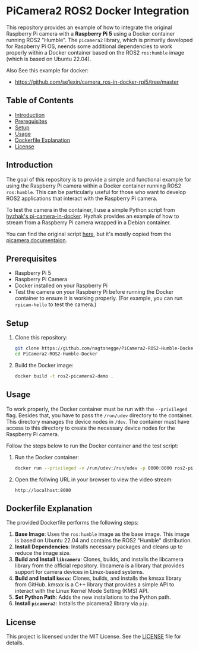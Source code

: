 # PiCamera2 ROS2 Docker Integration

This repository provides an example of how to integrate the original Raspberry Pi camera with a **Raspberry Pi 5** using a Docker container running ROS2 "Humble". The `picamera2` library, which is primarily developed for Raspberry Pi OS, neends some additional dependencies to work properly within a Docker container based on the ROS2 `ros:humble` image (which is based on Ubuntu 22.04).

Also See this example for docker:
- https://github.com/se1exin/camera_ros-in-docker-rpi5/tree/master 


## Table of Contents
- [Introduction](#introduction)
- [Prerequisites](#prerequisites)
- [Setup](#setup)
- [Usage](#usage)
- [Dockerfile Explanation](#dockerfile-explanation)
- [License](#license)

## Introduction
The goal of this repository is to provide a simple and functional example for using the Raspberry Pi camera within a Docker container running ROS2 `ros:humble`. This can be particularly useful for those who want to develop ROS2 applications that interact with the Raspberry Pi camera.

To test the camera in the container, I use a simple Python script from [hyzhak's pi-camera-in-docker](https://github.com/hyzhak/pi-camera-in-docker). Hyzhak provides an example of how to stream from a Raspberry Pi camera wrapped in a Debian container. 

You can find the original script [here](https://github.com/hyzhak/pi-camera-in-docker/blob/main/pi_camera_in_docker/main.py), but it's mostly copied from the [picamera documentaion](https://picamera.readthedocs.io/en/release-1.13/recipes2.html).

## Prerequisites
- Raspberry Pi 5
- Raspberry Pi Camera
- Docker installed on your Raspberry Pi
- Test the camera on your Raspberry Pi before running the Docker container to ensure it is working properly. (For example, you can run `rpicam-hello` to test the camera.)

## Setup
1. Clone this repository:
    ```sh
    git clone https://github.com/nagtsnegge/PiCamera2-ROS2-Humble-Docker.git
    cd PiCamera2-ROS2-Humble-Docker
    ```

2. Build the Docker image:
    ```sh
    docker build -t ros2-picamera2-demo .
    ```

## Usage
To work properly, the Docker container must be run with the `--privileged` flag. Besides that, you have to pass the `/run/udev` directory to the container. This directory manages the device nodes in `/dev`. The container must have access to this directory to create the necessary device nodes for the Raspberry Pi camera.

Follow the steps below to run the Docker container and the test script:
1. Run the Docker container:
    ```sh
    docker run --privileged -v /run/udev:/run/udev -p 8000:8000 ros2-picamera2-demo
    ```
2. Open the follwing URL in your browser to view the video stream:
    ```
    http://localhost:8000
    ```

## Dockerfile Explanation
The provided Dockerfile performs the following steps:
1. **Base Image**: Uses the `ros:humble` image as the base image. This image is based on Ubuntu 22.04 and contains the ROS2 "Humble" distribution.
2. **Install Dependencies**: Installs necessary packages and cleans up to reduce the image size.
3. **Build and Install `libcamera`**: Clones, builds, and installs the libcamera library from the official repository. libcamera is a library that provides support for camera devices in Linux-based systems.
4. **Build and Install `kmsxx`**: Clones, builds, and installs the kmsxx library from GitHub. kmsxx is a C++ library that provides a simple API to interact with the Linux Kernel Mode Setting (KMS) API.
5. **Set Python Path**: Adds the new installations to the Python path.
6. **Install `picamera2`**: Installs the picamera2 library via `pip`.

## License
This project is licensed under the MIT License. See the [LICENSE](LICENSE) file for details.
